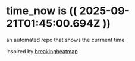 # time_now is (( 2025-09-21T01:45:00.694Z ))

an automated repo that shows the currnent time

inspired by [breakingheatmap](https://github.com/breakingheatmap/breakingheatmap)